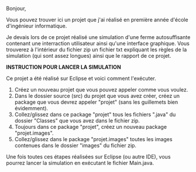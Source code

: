 Bonjour,

Vous pouvez trouver ici un projet que j'ai réalisé en première année d'école d'ingénieur informatique. 

Je devais lors de ce projet réalisé une simulation d'une ferme autosuffisante contenant une interraction utilisateur ainsi qu'une interface graphique.
Vous trouverez à l'intérieur du fichier zip un fichier txt expliquant les règles de la simulation (qui sont assez longues) ainsi que le rapport de ce projet. 



**INSTRUCTION POUR LANCER LA SIMULATION**

Ce projet a été réalisé sur Eclipse et voici comment l'exécuter. 
1. Créez un nouveau projet que vous pouvez appeler comme vous voulez.
2. Dans le dossier source (src) du projet que vous avez créer, créez un package que vous devrez appeler "projet" (sans les guillemets bien évidemment).
3. Collez/glissez dans ce package "projet" tous les fichiers ".java" du dossier "Classes" que vous avez dans le fichier zip.
4. Toujours dans ce package "projet", créez un nouveau package "projet.images".
5. Collez/glissez dans le package "projet.images" toutes les images contenues dans le dossier "images" du fichier zip.

Une fois toutes ces étapes réalisées sur Eclipse (ou autre IDE), vous pourrez lancer la simulation en exécutant le fichier Main.java.

